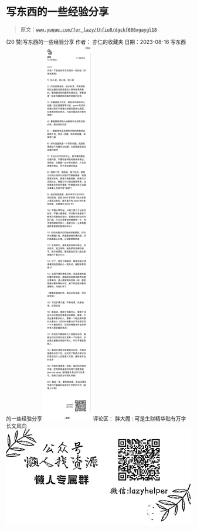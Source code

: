 # 写东西的一些经验分享

> 原文：[`www.yuque.com/for_lazy/thfiu8/dgckf686xgaygl18`](https://www.yuque.com/for_lazy/thfiu8/dgckf686xgaygl18)

<ne-h2 id="214533aa" data-lake-id="214533aa"><ne-heading-ext><ne-heading-anchor></ne-heading-anchor><ne-heading-fold></ne-heading-fold></ne-heading-ext><ne-heading-content><ne-text id="uc80bf8e8">(20 赞)写东西的一些经验分享</ne-text></ne-heading-content></ne-h2> <ne-p id="u7abc2945" data-lake-id="u7abc2945"><ne-text id="u41236483">作者： 亦仁的收藏夹</ne-text></ne-p> <ne-p id="u2b51a2a1" data-lake-id="u2b51a2a1"><ne-text id="u95ce0651">日期：2023-08-16</ne-text></ne-p> <ne-p id="u03b864c0" data-lake-id="u03b864c0"><ne-text id="uba393813">写东西的一些经验分享</ne-text><ne-card data-card-name="image" data-card-type="inline" id="ZMGg0" data-event-boundary="card">![](img/c79fe063f24064b864f558ed040ecd64.png)  <ne-hole id="ud02fd2f4" data-lake-id="ud02fd2f4"><ne-card data-card-name="hr" data-card-type="block" id="d1H8T" data-event-boundary="card"><ne-p id="u2880d8a5" data-lake-id="u2880d8a5"><ne-text id="u109e5dce">评论区：</ne-text></ne-p> <ne-p id="ud5bc1d1f" data-lake-id="ud5bc1d1f"><ne-text id="ud1f43f83">胖大魔 : 可是生财精华贴有万字长文风向</ne-text></ne-p> <ne-p id="u12118930" data-lake-id="u12118930"><ne-card data-card-name="image" data-card-type="inline" id="hJcIG" data-event-boundary="card">![](img/894d30a529e7c37bcd3392323c99941c.png)  <ne-hole id="u1c2cc5ef" data-lake-id="u1c2cc5ef"><ne-card data-card-name="hr" data-card-type="block" id="azCpr" data-event-boundary="card"></ne-card></ne-hole></ne-card></ne-p></ne-card></ne-hole></ne-card></ne-p>